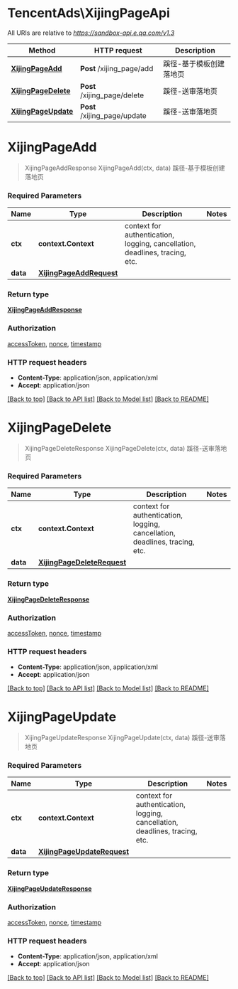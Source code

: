 # TencentAds\XijingPageApi

All URIs are relative to *https://sandbox-api.e.qq.com/v1.3*

Method | HTTP request | Description
------------- | ------------- | -------------
[**XijingPageAdd**](XijingPageApi.md#XijingPageAdd) | **Post** /xijing_page/add | 蹊径-基于模板创建落地页
[**XijingPageDelete**](XijingPageApi.md#XijingPageDelete) | **Post** /xijing_page/delete | 蹊径-送审落地页
[**XijingPageUpdate**](XijingPageApi.md#XijingPageUpdate) | **Post** /xijing_page/update | 蹊径-送审落地页


# **XijingPageAdd**
> XijingPageAddResponse XijingPageAdd(ctx, data)
蹊径-基于模板创建落地页

### Required Parameters

Name | Type | Description  | Notes
------------- | ------------- | ------------- | -------------
 **ctx** | **context.Context** | context for authentication, logging, cancellation, deadlines, tracing, etc.
  **data** | [**XijingPageAddRequest**](XijingPageAddRequest.md)|  | 

### Return type

[**XijingPageAddResponse**](XijingPageAddResponse.md)

### Authorization

[accessToken](../README.md#accessToken), [nonce](../README.md#nonce), [timestamp](../README.md#timestamp)

### HTTP request headers

 - **Content-Type**: application/json, application/xml
 - **Accept**: application/json

[[Back to top]](#) [[Back to API list]](../README.md#documentation-for-api-endpoints) [[Back to Model list]](../README.md#documentation-for-models) [[Back to README]](../README.md)

# **XijingPageDelete**
> XijingPageDeleteResponse XijingPageDelete(ctx, data)
蹊径-送审落地页

### Required Parameters

Name | Type | Description  | Notes
------------- | ------------- | ------------- | -------------
 **ctx** | **context.Context** | context for authentication, logging, cancellation, deadlines, tracing, etc.
  **data** | [**XijingPageDeleteRequest**](XijingPageDeleteRequest.md)|  | 

### Return type

[**XijingPageDeleteResponse**](XijingPageDeleteResponse.md)

### Authorization

[accessToken](../README.md#accessToken), [nonce](../README.md#nonce), [timestamp](../README.md#timestamp)

### HTTP request headers

 - **Content-Type**: application/json, application/xml
 - **Accept**: application/json

[[Back to top]](#) [[Back to API list]](../README.md#documentation-for-api-endpoints) [[Back to Model list]](../README.md#documentation-for-models) [[Back to README]](../README.md)

# **XijingPageUpdate**
> XijingPageUpdateResponse XijingPageUpdate(ctx, data)
蹊径-送审落地页

### Required Parameters

Name | Type | Description  | Notes
------------- | ------------- | ------------- | -------------
 **ctx** | **context.Context** | context for authentication, logging, cancellation, deadlines, tracing, etc.
  **data** | [**XijingPageUpdateRequest**](XijingPageUpdateRequest.md)|  | 

### Return type

[**XijingPageUpdateResponse**](XijingPageUpdateResponse.md)

### Authorization

[accessToken](../README.md#accessToken), [nonce](../README.md#nonce), [timestamp](../README.md#timestamp)

### HTTP request headers

 - **Content-Type**: application/json, application/xml
 - **Accept**: application/json

[[Back to top]](#) [[Back to API list]](../README.md#documentation-for-api-endpoints) [[Back to Model list]](../README.md#documentation-for-models) [[Back to README]](../README.md)

